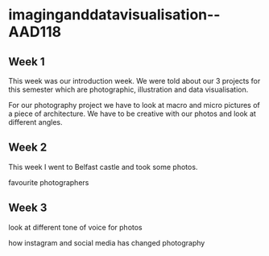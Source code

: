 # imaginganddatavisualisation--AAD118

Week 1
-------
This week was our introduction week. We were told about our 3 projects for this semester which are photographic, illustration and data visualisation. 

For our photography project we have to look at macro and micro pictures of a piece of architecture. We have to be creative with our photos and look at different angles. 

Week 2
--------
This week I went to Belfast castle and took some photos. 

favourite photographers

Week 3
-------
look at different tone of voice for photos 

how instagram and social media has changed photography
